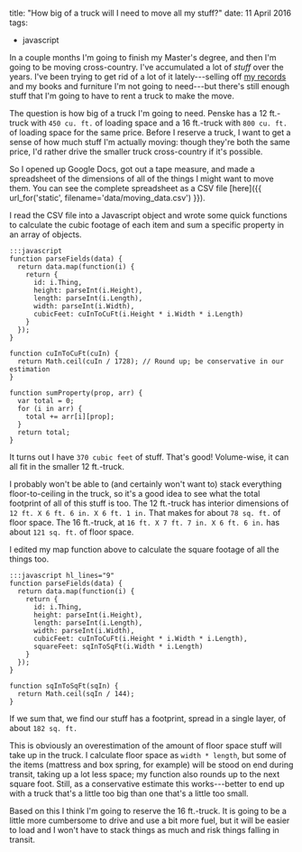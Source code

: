 title: "How big of a truck will I need to move all my stuff?"
date: 11 April 2016
tags:
  - javascript

In a couple months I'm going to finish my Master's degree, and then I'm going to be moving cross-country. I've accumulated a lot of *stuff* over the years. I've been trying to get rid of a lot of it lately---selling off [my records](https://www.discogs.com/seller/RoddyPowers/profile) and my books and furniture I'm not going to need---but there's still enough stuff that I'm going to have to rent a truck to make the move.

The question is how big of a truck I'm going to need. Penske has a 12 ft.-truck with `450 cu. ft.` of loading space and a 16 ft.-truck with `800 cu. ft.` of loading space for the same price. Before I reserve a truck, I want to get a sense of how much stuff I'm actually moving: though they're both the same price, I'd rather drive the smaller truck cross-country if it's possible.

So I opened up Google Docs, got out a tape measure, and made a spreadsheet of the dimensions of all of the things I might want to move them. You can see the complete spreadsheet as a CSV file [here]({{ url_for('static', filename='data/moving_data.csv') }}).

I read the CSV file into a Javascript object and wrote some quick functions to calculate the cubic footage of each item and sum a specific property in an array of objects.
    
    :::javascript
    function parseFields(data) {
      return data.map(function(i) {
        return {
          id: i.Thing,
          height: parseInt(i.Height),
          length: parseInt(i.Length),
          width: parseInt(i.Width),
          cubicFeet: cuInToCuFt(i.Height * i.Width * i.Length)
        }
      });
    }

    function cuInToCuFt(cuIn) {
      return Math.ceil(cuIn / 1728); // Round up; be conservative in our estimation
    }

    function sumProperty(prop, arr) {
      var total = 0;
      for (i in arr) {
        total += arr[i][prop];
      }
      return total;
    }

It turns out I have `370 cubic feet` of stuff. That's good! Volume-wise, it can all fit in the smaller 12 ft.-truck.

I probably won't be able to (and certainly won't want to) stack everything floor-to-ceiling in the truck, so it's a good idea to see what the total footprint of all of this stuff is too. The 12 ft.-truck has interior dimensions of `12 ft. X 6 ft. 6 in. X 6 ft. 1 in.` That makes for about `78 sq. ft.` of floor space. The 16 ft.-truck, at `16 ft. X 7 ft. 7 in. X 6 ft. 6 in.` has about `121 sq. ft.` of floor space.

I edited my map function above to calculate the square footage of all the things too.

    :::javascript hl_lines="9"
    function parseFields(data) {
      return data.map(function(i) {
        return {
          id: i.Thing,
          height: parseInt(i.Height),
          length: parseInt(i.Length),
          width: parseInt(i.Width),
          cubicFeet: cuInToCuFt(i.Height * i.Width * i.Length),
          squareFeet: sqInToSqFt(i.Width * i.Length)
        }
      });
    }

    function sqInToSqFt(sqIn) {
      return Math.ceil(sqIn / 144);
    }

If we sum that, we find our stuff has a footprint, spread in a single layer, of about `182 sq. ft.`

This is obviously an overestimation of the amount of floor space stuff will take up in the truck. I calculate floor space as `width * length`, but some of the items (mattress and box spring, for example) will be stood on end during transit, taking up a lot less space; my function also rounds up to the next square foot. Still, as a conservative estimate this works---better to end up with a truck that's a little too big than one that's a little too small.

Based on this I think I'm going to reserve the 16 ft.-truck. It is going to be a little more cumbersome to drive and use a bit more fuel, but it will be easier to load and I won't have to stack things as much and risk things falling in transit.
